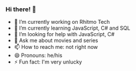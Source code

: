 ### Hi there! 👋

<!--
**GuilhermeAlaska/guilhermealaska** is a ✨ _special_ ✨ repository because its `README.md` (this file) appears on your GitHub profile.

Here are some ideas to get you started:
-->

- 🔭 I’m currently working on Rhitmo Tech
- 🌱 I’m currently learning JavaScript, C# and SQL
- 🤔 I’m looking for help with JavaScript, C#
- 💬 Ask me about movies and series
- 📫 How to reach me: not right now
- 😄 Pronouns: he/his
- ⚡ Fun fact: I'm very unlucky

